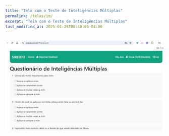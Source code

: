 ```yaml
---
title: "Tela com o Teste de Inteligências Múltiplas"
permalink: /telas/im/
excerpt: "Tela com o Teste de Inteligências Múltiplas"
last_modified_at: 2025-01-25T08:48:05-04:00
---
```


![telas](/assets/images/tela8.PNG)
